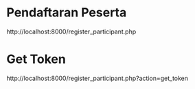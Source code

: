 # Pendaftaran Peserta

http://localhost:8000/register_participant.php

# Get Token
http://localhost:8000/register_participant.php?action=get_token